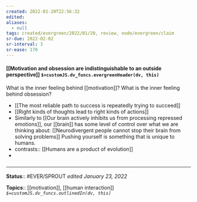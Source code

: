 ```yaml
---
created: 2022-01-20T22:56:32 
edited: 
aliases:
  - null
tags: created/evergreen/2022/01/20, review, node/evergreen/claim
sr-due: 2022-02-02
sr-interval: 3
sr-ease: 170
---
```


#### [[Motivation and obsession are indistinguishable to an outside perspective]] `$=customJS.dv_funcs.evergreenHeader(dv, this)`

What is the inner feeling behind [[motivation]]? What is the inner feeling behind obsession?

- [[The most reliable path to success is repeatedly trying to succeed]]
- [[Right kinds of thoughts lead to right kinds of actions]]
- Similarly to [[Our brain actively inhibits us from processing repressed emotions]], our [[brain]] has some level of control over what we are thinking about: [[Neurodivergent people cannot stop their brain from solving problems]]
Pushing yourself is something that is unique to humans.
- contrasts:: [[Humans are a product of evolution]]
- 

### <hr class="footnote"/>

**Status**:: #EVER/SPROUT
*edited January 23, 2022*

**Topics**:: [[motivation]], [[human interaction]]
*`$=customJS.dv_funcs.outlinedIn(dv, this)`*
